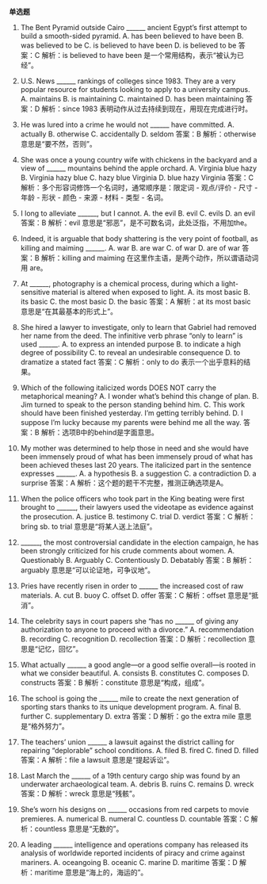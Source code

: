**单选题**

1.  The Bent Pyramid outside Cairo ______ ancient Egypt’s first attempt to build a smooth-sided pyramid.
A. has been believed to have been B. was believed to be C. is believed to have been D. is believed to be
答案：C
解析：is believed to have been 是一个常用结构，表示“被认为已经”。

1.  U.S. News ______ rankings of colleges since 1983. They are a very popular resource for students looking to apply to a university campus.
A. maintains B. is maintaining C. maintained D. has been maintaining
答案：D
解析：since 1983 表明动作从过去持续到现在，用现在完成进行时。

1.  He was lured into a crime he would not ______ have committed.
A. actually B. otherwise C. accidentally D. seldom
答案：B
解析：otherwise 意思是“要不然，否则”。

1.  She was once a young country wife with chickens in the backyard and a view of ______ mountains behind the apple orchard.
A. Virginia blue hazy B. Virginia hazy blue C. hazy blue Virginia D. blue hazy Virginia
答案：C
解析：多个形容词修饰一个名词时，通常顺序是：限定词 - 观点/评价 - 尺寸 - 年龄 - 形状 - 颜色 - 来源 - 材料 - 类型 - 名词。

1.  I long to alleviate ______, but I cannot.
A. the evil B. evil C. evils D. an evil
答案：B
解析：evil 意思是“邪恶”，是不可数名词，此处泛指，不用加the。

1.  Indeed, it is arguable that body shattering is the very point of football, as killing and maiming ______.
A. war B. are war C. of war D. are of war
答案：B
解析：killing and maiming 在这里作主语，是两个动作，所以谓语动词用 are。

1.  At ______, photography is a chemical process, during which a light-sensitive material is altered when exposed to light.
A. its most basic B. its basic C. the most basic D. the basic
答案：A
解析：at its most basic 意思是“在其最基本的形式上”。

1.  She hired a lawyer to investigate, only to learn that Gabriel had removed her name from the deed. The infinitive verb phrase “only to learn” is used ______.
A. to express an intended purpose B. to indicate a high degree of possibility C. to reveal an undesirable consequence D. to dramatize a stated fact
答案：C
解析：only to do 表示一个出乎意料的结果。

1.  Which of the following italicized words DOES NOT carry the metaphorical meaning?
A. I wonder what’s behind this change of plan.
B. Jim turned to speak to the person standing behind him.
C. This work should have been finished yesterday. I’m getting terribly behind.
D. I suppose I’m lucky because my parents were behind me all the way.
答案：B
解析：选项B中的behind是字面意思。

1.  My mother was determined to help those in need and she would have been immensely proud of what has been immensely proud of what has been achieved theses last 20 years. The italicized part in the sentence expresses ______.
A. a hypothesis B. a suggestion C. a contradiction D. a surprise
答案：A
解析：这个题的题干不完整，推测正确选项是A。

1.  When the police officers who took part in the King beating were first brought to ______, their lawyers used the videotape as evidence against the prosecution.
A. justice B. testimony C. trial D. verdict
答案：C
解析：bring sb. to trial 意思是“将某人送上法庭”。

1.  ______, the most controversial candidate in the election campaign, he has been strongly criticized for his crude comments about women.
A. Questionably B. Arguably C. Contentiously D. Debatably
答案：B
解析：arguably 意思是“可以论证地，可争议地”。

1.  Pries have recently risen in order to ______ the increased cost of raw materials.
A. cut B. buoy C. offset D. offer
答案：C
解析：offset 意思是“抵消”。

1.  The celebrity says in court papers she “has no ______ of giving any authorization to anyone to proceed with a divorce.”
A. recommendation B. recording C. recognition D. recollection
答案：D
解析：recollection 意思是“记忆，回忆”。

1.  What actually ______ a good angle—or a good selfie overall—is rooted in what we consider beautiful.
A. consists B. constitutes C. composes D. constructs
答案：B
解析：constitute 意思是“构成，组成”。

1.  The school is going the ______ mile to create the next generation of sporting stars thanks to its unique development program.
A. final B. further C. supplementary D. extra
答案：D
解析：go the extra mile 意思是“格外努力”。

1.  The teachers’ union ______ a lawsuit against the district calling for repairing “deplorable” school conditions.
A. filed B. fired C. fined D. filled
答案：A
解析：file a lawsuit 意思是“提起诉讼”。

1.  Last March the ______ of a 19th century cargo ship was found by an underwater archaeological team.
A. debris B. ruins C. remains D. wreck
答案：D
解析：wreck 意思是“残骸”。

1.  She’s worn his designs on ______ occasions from red carpets to movie premieres.
A. numerical B. numeral C. countless D. countable
答案：C
解析：countless 意思是“无数的”。

1.  A leading ______ intelligence and operations company has released its analysis of worldwide reported incidents of piracy and crime against mariners.
A. oceangoing B. oceanic C. marine D. maritime
答案：D
解析：maritime 意思是“海上的，海运的”。